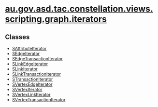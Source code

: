 # [au.gov.asd.tac.constellation.views.scripting.graph.iterators](package-summary.md)

<div class="indexContainer">

## Classes

-   [SAttributeIterator](SAttributeIterator.md "class in au.gov.asd.tac.constellation.views.scripting.graph.iterators")
-   [SEdgeIterator](SEdgeIterator.md "class in au.gov.asd.tac.constellation.views.scripting.graph.iterators")
-   [SEdgeTransactionIterator](SEdgeTransactionIterator.md "class in au.gov.asd.tac.constellation.views.scripting.graph.iterators")
-   [SLinkEdgeIterator](SLinkEdgeIterator.md "class in au.gov.asd.tac.constellation.views.scripting.graph.iterators")
-   [SLinkIterator](SLinkIterator.md "class in au.gov.asd.tac.constellation.views.scripting.graph.iterators")
-   [SLinkTransactionIterator](SLinkTransactionIterator.md "class in au.gov.asd.tac.constellation.views.scripting.graph.iterators")
-   [STransactionIterator](STransactionIterator.md "class in au.gov.asd.tac.constellation.views.scripting.graph.iterators")
-   [SVertexEdgeIterator](SVertexEdgeIterator.md "class in au.gov.asd.tac.constellation.views.scripting.graph.iterators")
-   [SVertexIterator](SVertexIterator.md "class in au.gov.asd.tac.constellation.views.scripting.graph.iterators")
-   [SVertexLinkIterator](SVertexLinkIterator.md "class in au.gov.asd.tac.constellation.views.scripting.graph.iterators")
-   [SVertexTransactionIterator](SVertexTransactionIterator.md "class in au.gov.asd.tac.constellation.views.scripting.graph.iterators")

</div>
